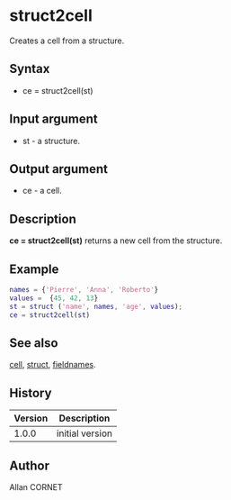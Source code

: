 

# struct2cell

Creates a cell from a structure.

## Syntax

- ce = struct2cell(st)

## Input argument

 - st - a structure.

## Output argument

 - ce - a cell.

## Description


  <p><b>ce = struct2cell(st)</b> returns a new cell from the structure.</p>


## Example

```matlab
names = {'Pierre', 'Anna', 'Roberto'}
values =  {45, 42, 13}
st = struct ('name', names, 'age', values);
ce = struct2cell(st)
```

## See also

[cell](cell.md), [struct](struct.md), [fieldnames](fieldnames.md).
## History

|Version|Description|
|------|------|
|1.0.0|initial version|


## Author

Allan CORNET



